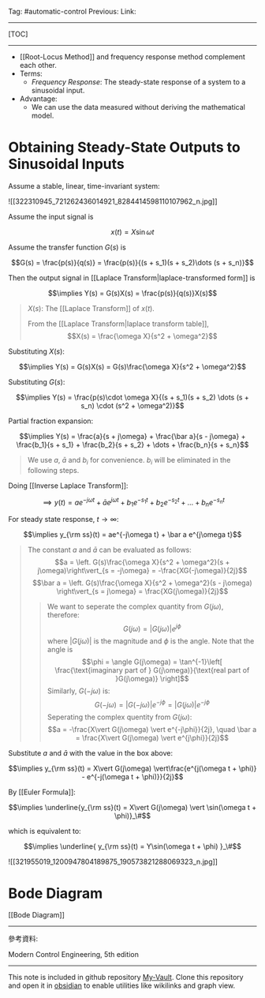 Tag: #automatic-control 
Previous: 
Link: 

---

[TOC]

---

- [[Root-Locus Method]] and frequency response method complement each other.
- Terms:
	- *Frequency Response*: The steady-state response of a system to a sinusoidal input.
- Advantage:
	- We can use the data measured without deriving the mathematical model.

# Obtaining Steady-State Outputs to Sinusoidal Inputs

Assume a stable, linear, time-invariant system:

![[322310945_721262436014921_8284414598110107962_n.jpg]]

Assume the input signal is

$$x(t) = X\sin \omega t$$

Assume the transfer function $G(s)$ is

$$G(s) = \frac{p(s)}{q(s)} = 
\frac{p(s)}{(s + s_1)(s + s_2)\dots (s + s_n)}$$

Then the output signal in [[Laplace Transform|laplace-transformed form]] is

$$\implies Y(s) = G(s)X(s) = \frac{p(s)}{q(s)}X(s)$$

> $X(s)$: The [[Laplace Transform]] of $x(t)$.
> 
> From the [[Laplace Transform|laplace transform table]], 
> $$X(s) = \frac{\omega X}{s^2 + \omega^2}$$

Substituting $X(s)$:

$$\implies Y(s) = G(s)X(s) = G(s)\frac{\omega X}{s^2 + \omega^2}$$

Substituting $G(s)$:

$$\implies Y(s) = \frac{p(s)\cdot \omega X}{(s + s_1)(s + s_2) \dots (s + s_n) \cdot (s^2 + \omega^2)}$$

Partial fraction expansion:

$$\implies Y(s) = \frac{a}{s + j\omega} + \frac{\bar a}{s - j\omega} + \frac{b_1}{s + s_1} + \frac{b_2}{s + s_2} + \dots + \frac{b_n}{s + s_n}$$

> We use $a$, $\bar a$ and $b_i$ for convenience. $b_i$ will be eliminated in the following steps.

Doing [[Inverse Laplace Transform]]:

$$\implies y(t) = ae^{-j\omega t} + \bar a e^{j\omega t} + b_1 e^{-s_1 t} + b_2 e^{-s_2 t} + \dots + b_n e^{-s_n t}$$

For steady state response, $t \rightarrow \infty$:

$$\implies y_{\rm ss}(t) = ae^{-j\omega t} + \bar a e^{j\omega t}$$

> The constant $a$ and $\bar a$ can be evaluated as follows:
> $$a = \left. G(s)\frac{\omega X}{s^2 + \omega^2}(s + j\omega)\right\vert_{s = -j\omega} = -\frac{XG(-j\omega)}{2j}$$
> $$\bar a = \left. G(s)\frac{\omega X}{s^2 + \omega^2}(s - j\omega) \right\vert_{s = j\omega} = \frac{XG(j\omega)}{2j}$$
> > We want to seperate the complex quantity from $G(j\omega)$, therefore:
> > $$G(j\omega) = \vert G(j\omega) \vert e^{j\phi}$$
> > where $\vert G(j\omega) \vert$ is the magnitude and $\phi$ is the angle. Note that the angle is
> > $$\phi = \angle G(j\omega) = \tan^{-1}\left[ \frac{\text{imaginary part of } G(j\omega)}{\text{real part of }G(j\omega)} \right]$$
> > Similarly, $G(-j\omega)$ is:
> > $$G(-j\omega) = \vert G(-j\omega) \vert e^{-j\phi} = \vert G(j\omega) \vert e^{-j\phi}$$
> Seperating the complex quentity from $G(j\omega)$:
> $$a = -\frac{X\vert G(j\omega) \vert e^{-j\phi}}{2j}, \quad \bar a = \frac{X\vert G(j\omega) \vert e^{j\phi}}{2j}$$

Substitute $a$ and $\bar a$ with the value in the box above:

$$\implies y_{\rm ss}(t) = X\vert G(j\omega) \vert\frac{e^{j(\omega t + \phi)} - e^{-j(\omega t + \phi)}}{2j}$$

By [[Euler Formula]]:

$$\implies \underline{y_{\rm ss}(t) = X\vert G(j\omega) \vert \sin(\omega t + \phi)}_\#$$

which is equivalent to:

$$\implies \underline{
	y_{\rm ss}(t) = Y\sin(\omega t + \phi)
}_\#$$

![[321955019_1200947804189875_190573821288069323_n.jpg]]

# Bode Diagram

[[Bode Diagram]]

---

參考資料:

Modern Control Engineering, 5th edition

---

This note is included in github repository [My-Vault](https://github.com/LittleD3092/My-Vault.git). Clone this repository and open it in [obsidian](https://obsidian.md/) to enable utilities like wikilinks and graph view.